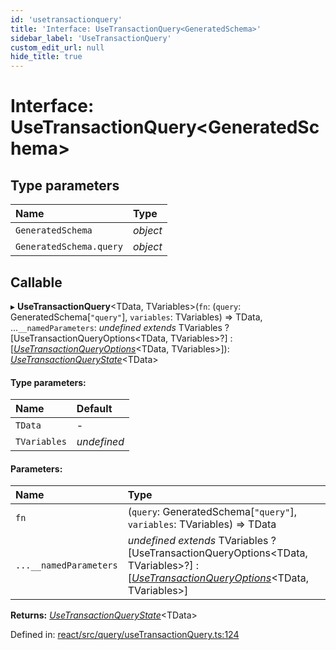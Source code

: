 ```yaml
---
id: 'usetransactionquery'
title: 'Interface: UseTransactionQuery<GeneratedSchema>'
sidebar_label: 'UseTransactionQuery'
custom_edit_url: null
hide_title: true
---
```


# Interface: UseTransactionQuery<GeneratedSchema\>

## Type parameters

| Name                    | Type     |
| :---------------------- | :------- |
| `GeneratedSchema`       | _object_ |
| `GeneratedSchema.query` | _object_ |

## Callable

▸ **UseTransactionQuery**<TData, TVariables\>(`fn`: (`query`: GeneratedSchema[``"query"``], `variables`: TVariables) => TData, ...`__namedParameters`: _undefined_ _extends_ TVariables ? [UseTransactionQueryOptions<TData, TVariables\>?] : [[_UseTransactionQueryOptions_](../modules.md#usetransactionqueryoptions)<TData, TVariables\>]): [_UseTransactionQueryState_](usetransactionquerystate.md)<TData\>

#### Type parameters:

| Name         | Default     |
| :----------- | :---------- |
| `TData`      | -           |
| `TVariables` | _undefined_ |

#### Parameters:

| Name                   | Type                                                                                                                                                                                  |
| :--------------------- | :------------------------------------------------------------------------------------------------------------------------------------------------------------------------------------ |
| `fn`                   | (`query`: GeneratedSchema[``"query"``], `variables`: TVariables) => TData                                                                                                             |
| `...__namedParameters` | _undefined_ _extends_ TVariables ? [UseTransactionQueryOptions<TData, TVariables\>?] : [[_UseTransactionQueryOptions_](../modules.md#usetransactionqueryoptions)<TData, TVariables\>] |

**Returns:** [_UseTransactionQueryState_](usetransactionquerystate.md)<TData\>

Defined in: [react/src/query/useTransactionQuery.ts:124](https://github.com/PabloSzx/gqless/blob/master/packages/react/src/query/useTransactionQuery.ts#L124)
